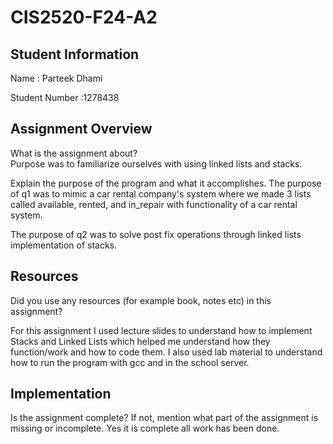 # CIS2520-F24-A2

## Student Information 
Name : Parteek Dhami

Student Number :1278438

## Assignment Overview

What is the assignment about?  
Purpose was to familiarize ourselves with using linked lists and stacks.

Explain the purpose of the program and what it accomplishes.
 The purpose of q1 was to mimic a car rental company's system where we made 3 lists called available, rented, and in_repair with functionality of a car rental system.

The purpose of q2 was to solve post fix operations through linked lists implementation of stacks. 

## Resources 
Did you use any resources (for example book, notes etc) in this assignment?

For this assignment I used lecture slides to understand how to implement Stacks and Linked Lists which helped me understand how they function/work and how to code them. I also used lab material to understand how to run the program with gcc and in the school server.

## Implementation
Is the assignment complete? If not, mention what part of the assignment is missing or incomplete. 
Yes it is complete all work has been done.
